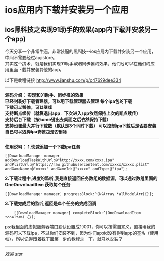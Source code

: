 ios应用内下载并安装另一个应用
=============

ios黑科技之实现91助手的效果(app内下载并安装另一个app)
-------------
今天分享一个非常牛逼，非常装逼的黑科技--ios应用内下载并安装另一个应用，中间不需要经过appstore。    
其实这个技术，就是我们实现91助手或者同步推的效果，他们也可以在他们的应用里面下载并安装其他的app。    

以下是教程链接
http://www.jianshu.com/p/c47699dee334

****
**源码介绍：
实现和91助手、同步推的效果  
已经封装好下载管理器，可以用下载管理器去管理 每个ipa包的下载  
下载可以暂停，可以继续  
支持断点续传（就算退出app，下次进入app依然保持上次的断点续传）  
支持后台下载（按home键出去桌面之后依然保持下载）  
支持设置最大并行下载数（默认是3个同时下载） 
可以控制ipa下载后是否要安装  
自己可以选择ipa安装包是否删除**  
****



**使用说明：**
**1.快速添加一个下载ipa任务**
````
[[DownloadManager manager] addDownloadTaskWithUrl:@"http://xxxx.com/xxxx.ipa"  andPlistUrl:@"https://raw.githubusercontent.com/xxxxx/xxxxx.plist" andGameName:@"xxxxx" andGameId:@"xxxxx" andType:@"ipa"];
````
**2.下载过程中,进度的监听,我是直接返回任务数组的数据源，可以通过数组里面的OneDownloadItem 获取每个任务**
````
[[DownloadManager manager] progressBlock:^(NSArray *allModelArr){}];
````
**3.下载完成后的监听,返回是单个任务的完成回调**
````
    [[DownloadManager manager] completeBlock:^(OneDownloadItem *oneItem) {}];
````

ps:我里面的虚拟服务器端口默认设置成10001，你可以按需自定义，直接用我的源码可以下载ipa，不过你们安装不到，因为你们appid没有得到app的签名（使用权），所以记得跟着我下面第一步的教程走一下，就可以安装了

****


*欢迎
star*


